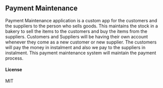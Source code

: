 ## Payment Maintenance

Payment Maintenance application is a custom app for the customers and the suppliers to the person who sells goods.
This maintains the stock in a bakery to sell the items to the customers and buy the items from the suppliers. Customers and Suppliers will be having their own account whenever they come as a new customer or new supplier. The customers will pay the money in instalment and also we pay to the suppliers in instalment. This payment maintenance system will maintain the payment process.

#### License

MIT

